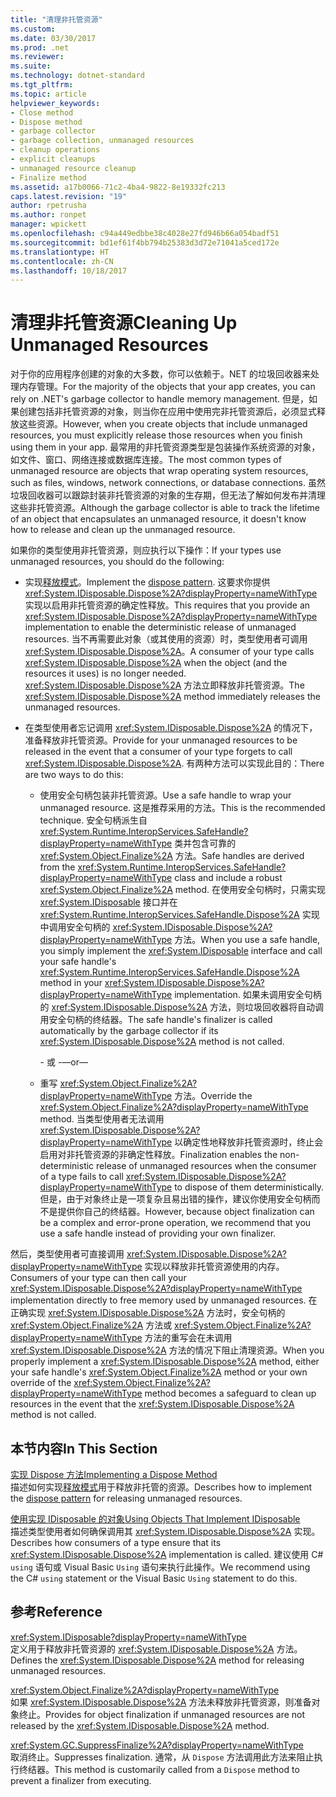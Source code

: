 ```yaml
---
title: "清理非托管资源"
ms.custom: 
ms.date: 03/30/2017
ms.prod: .net
ms.reviewer: 
ms.suite: 
ms.technology: dotnet-standard
ms.tgt_pltfrm: 
ms.topic: article
helpviewer_keywords:
- Close method
- Dispose method
- garbage collector
- garbage collection, unmanaged resources
- cleanup operations
- explicit cleanups
- unmanaged resource cleanup
- Finalize method
ms.assetid: a17b0066-71c2-4ba4-9822-8e19332fc213
caps.latest.revision: "19"
author: rpetrusha
ms.author: ronpet
manager: wpickett
ms.openlocfilehash: c94a449edbbe38c4028e27fd946b66a054badf51
ms.sourcegitcommit: bd1ef61f4bb794b25383d3d72e71041a5ced172e
ms.translationtype: HT
ms.contentlocale: zh-CN
ms.lasthandoff: 10/18/2017
---
```

# <a name="cleaning-up-unmanaged-resources"></a><span data-ttu-id="24b0c-102">清理非托管资源</span><span class="sxs-lookup"><span data-stu-id="24b0c-102">Cleaning Up Unmanaged Resources</span></span>
<span data-ttu-id="24b0c-103">对于你的应用程序创建的对象的大多数，你可以依赖于。NET 的垃圾回收器来处理内存管理。</span><span class="sxs-lookup"><span data-stu-id="24b0c-103">For the majority of the objects that your app creates, you can rely on .NET's garbage collector to handle memory management.</span></span> <span data-ttu-id="24b0c-104">但是，如果创建包括非托管资源的对象，则当你在应用中使用完非托管资源后，必须显式释放这些资源。</span><span class="sxs-lookup"><span data-stu-id="24b0c-104">However, when you create objects that include unmanaged resources, you must explicitly release those resources when you finish using them in your app.</span></span> <span data-ttu-id="24b0c-105">最常用的非托管资源类型是包装操作系统资源的对象，如文件、窗口、网络连接或数据库连接。</span><span class="sxs-lookup"><span data-stu-id="24b0c-105">The most common types of unmanaged resource are objects that wrap operating system resources, such as files, windows, network connections, or database connections.</span></span> <span data-ttu-id="24b0c-106">虽然垃圾回收器可以跟踪封装非托管资源的对象的生存期，但无法了解如何发布并清理这些非托管资源。</span><span class="sxs-lookup"><span data-stu-id="24b0c-106">Although the garbage collector is able to track the lifetime of an object that encapsulates an unmanaged resource, it doesn't know how to release and clean up the unmanaged resource.</span></span>  
  
 <span data-ttu-id="24b0c-107">如果你的类型使用非托管资源，则应执行以下操作：</span><span class="sxs-lookup"><span data-stu-id="24b0c-107">If your types use unmanaged resources, you should do the following:</span></span>  
  
-   <span data-ttu-id="24b0c-108">实现[释放模式](../../../docs/standard/design-guidelines/dispose-pattern.md)。</span><span class="sxs-lookup"><span data-stu-id="24b0c-108">Implement the [dispose pattern](../../../docs/standard/design-guidelines/dispose-pattern.md).</span></span> <span data-ttu-id="24b0c-109">这要求你提供 <xref:System.IDisposable.Dispose%2A?displayProperty=nameWithType> 实现以启用非托管资源的确定性释放。</span><span class="sxs-lookup"><span data-stu-id="24b0c-109">This requires that you provide an <xref:System.IDisposable.Dispose%2A?displayProperty=nameWithType> implementation to enable the deterministic release of  unmanaged resources.</span></span> <span data-ttu-id="24b0c-110">当不再需要此对象（或其使用的资源）时，类型使用者可调用 <xref:System.IDisposable.Dispose%2A>。</span><span class="sxs-lookup"><span data-stu-id="24b0c-110">A consumer of your type calls <xref:System.IDisposable.Dispose%2A> when the object (and the resources it uses) is no longer needed.</span></span> <span data-ttu-id="24b0c-111"><xref:System.IDisposable.Dispose%2A> 方法立即释放非托管资源。</span><span class="sxs-lookup"><span data-stu-id="24b0c-111">The <xref:System.IDisposable.Dispose%2A> method immediately releases the unmanaged resources.</span></span>  
  
-   <span data-ttu-id="24b0c-112">在类型使用者忘记调用 <xref:System.IDisposable.Dispose%2A> 的情况下，准备释放非托管资源。</span><span class="sxs-lookup"><span data-stu-id="24b0c-112">Provide for your unmanaged resources to be released in the event that a consumer of your type forgets to call <xref:System.IDisposable.Dispose%2A>.</span></span> <span data-ttu-id="24b0c-113">有两种方法可以实现此目的：</span><span class="sxs-lookup"><span data-stu-id="24b0c-113">There are two ways to do this:</span></span>  
  
    -   <span data-ttu-id="24b0c-114">使用安全句柄包装非托管资源。</span><span class="sxs-lookup"><span data-stu-id="24b0c-114">Use a safe handle to wrap your unmanaged resource.</span></span> <span data-ttu-id="24b0c-115">这是推荐采用的方法。</span><span class="sxs-lookup"><span data-stu-id="24b0c-115">This is the recommended technique.</span></span> <span data-ttu-id="24b0c-116">安全句柄派生自 <xref:System.Runtime.InteropServices.SafeHandle?displayProperty=nameWithType> 类并包含可靠的 <xref:System.Object.Finalize%2A> 方法。</span><span class="sxs-lookup"><span data-stu-id="24b0c-116">Safe handles are derived from the <xref:System.Runtime.InteropServices.SafeHandle?displayProperty=nameWithType> class and include a robust <xref:System.Object.Finalize%2A> method.</span></span> <span data-ttu-id="24b0c-117">在使用安全句柄时，只需实现 <xref:System.IDisposable> 接口并在 <xref:System.Runtime.InteropServices.SafeHandle.Dispose%2A> 实现中调用安全句柄的 <xref:System.IDisposable.Dispose%2A?displayProperty=nameWithType> 方法。</span><span class="sxs-lookup"><span data-stu-id="24b0c-117">When you use a safe handle, you simply implement the <xref:System.IDisposable> interface and call your safe handle's <xref:System.Runtime.InteropServices.SafeHandle.Dispose%2A> method in your <xref:System.IDisposable.Dispose%2A?displayProperty=nameWithType> implementation.</span></span> <span data-ttu-id="24b0c-118">如果未调用安全句柄的 <xref:System.IDisposable.Dispose%2A> 方法，则垃圾回收器将自动调用安全句柄的终结器。</span><span class="sxs-lookup"><span data-stu-id="24b0c-118">The safe handle's finalizer is called automatically by the garbage collector if its <xref:System.IDisposable.Dispose%2A> method is not called.</span></span>  
  
         <span data-ttu-id="24b0c-119">- 或 -</span><span class="sxs-lookup"><span data-stu-id="24b0c-119">—or—</span></span>  
  
    -   <span data-ttu-id="24b0c-120">重写 <xref:System.Object.Finalize%2A?displayProperty=nameWithType> 方法。</span><span class="sxs-lookup"><span data-stu-id="24b0c-120">Override the <xref:System.Object.Finalize%2A?displayProperty=nameWithType> method.</span></span> <span data-ttu-id="24b0c-121">当类型使用者无法调用 <xref:System.IDisposable.Dispose%2A?displayProperty=nameWithType> 以确定性地释放非托管资源时，终止会启用对非托管资源的非确定性释放。</span><span class="sxs-lookup"><span data-stu-id="24b0c-121">Finalization enables the non-deterministic release of unmanaged resources when the consumer of a type fails to call <xref:System.IDisposable.Dispose%2A?displayProperty=nameWithType> to dispose of them deterministically.</span></span> <span data-ttu-id="24b0c-122">但是，由于对象终止是一项复杂且易出错的操作，建议你使用安全句柄而不是提供你自己的终结器。</span><span class="sxs-lookup"><span data-stu-id="24b0c-122">However, because object finalization can be a complex and error-prone operation, we recommend that you use a safe handle instead of providing your own finalizer.</span></span>  
  
 <span data-ttu-id="24b0c-123">然后，类型使用者可直接调用 <xref:System.IDisposable.Dispose%2A?displayProperty=nameWithType> 实现以释放非托管资源使用的内存。</span><span class="sxs-lookup"><span data-stu-id="24b0c-123">Consumers of your type can then call your <xref:System.IDisposable.Dispose%2A?displayProperty=nameWithType> implementation directly to free memory used by unmanaged resources.</span></span> <span data-ttu-id="24b0c-124">在正确实现 <xref:System.IDisposable.Dispose%2A> 方法时，安全句柄的 <xref:System.Object.Finalize%2A> 方法或 <xref:System.Object.Finalize%2A?displayProperty=nameWithType> 方法的重写会在未调用 <xref:System.IDisposable.Dispose%2A> 方法的情况下阻止清理资源。</span><span class="sxs-lookup"><span data-stu-id="24b0c-124">When you properly implement a <xref:System.IDisposable.Dispose%2A> method, either your safe handle's <xref:System.Object.Finalize%2A> method or your own override of the <xref:System.Object.Finalize%2A?displayProperty=nameWithType> method becomes a safeguard to clean up resources in the event that the <xref:System.IDisposable.Dispose%2A> method is not called.</span></span>  
  
## <a name="in-this-section"></a><span data-ttu-id="24b0c-125">本节内容</span><span class="sxs-lookup"><span data-stu-id="24b0c-125">In This Section</span></span>  
 [<span data-ttu-id="24b0c-126">实现 Dispose 方法</span><span class="sxs-lookup"><span data-stu-id="24b0c-126">Implementing a Dispose Method</span></span>](../../../docs/standard/garbage-collection/implementing-dispose.md)  
 <span data-ttu-id="24b0c-127">描述如何实现[释放模式](../../../docs/standard/design-guidelines/dispose-pattern.md)用于释放非托管的资源。</span><span class="sxs-lookup"><span data-stu-id="24b0c-127">Describes how to implement the [dispose pattern](../../../docs/standard/design-guidelines/dispose-pattern.md) for releasing unmanaged resources.</span></span>  
  
 [<span data-ttu-id="24b0c-128">使用实现 IDisposable 的对象</span><span class="sxs-lookup"><span data-stu-id="24b0c-128">Using Objects That Implement IDisposable</span></span>](../../../docs/standard/garbage-collection/using-objects.md)  
 <span data-ttu-id="24b0c-129">描述类型使用者如何确保调用其 <xref:System.IDisposable.Dispose%2A> 实现。</span><span class="sxs-lookup"><span data-stu-id="24b0c-129">Describes how consumers of a type ensure that its <xref:System.IDisposable.Dispose%2A> implementation is called.</span></span> <span data-ttu-id="24b0c-130">建议使用 C# `using` 语句或 Visual Basic `Using` 语句来执行此操作。</span><span class="sxs-lookup"><span data-stu-id="24b0c-130">We recommend using the C# `using` statement or the Visual Basic `Using` statement to do this.</span></span>  
  
## <a name="reference"></a><span data-ttu-id="24b0c-131">参考</span><span class="sxs-lookup"><span data-stu-id="24b0c-131">Reference</span></span>  
 <xref:System.IDisposable?displayProperty=nameWithType>  
 <span data-ttu-id="24b0c-132">定义用于释放非托管资源的 <xref:System.IDisposable.Dispose%2A> 方法。</span><span class="sxs-lookup"><span data-stu-id="24b0c-132">Defines the <xref:System.IDisposable.Dispose%2A> method for releasing unmanaged resources.</span></span>  
  
 <xref:System.Object.Finalize%2A?displayProperty=nameWithType>  
 <span data-ttu-id="24b0c-133">如果 <xref:System.IDisposable.Dispose%2A> 方法未释放非托管资源，则准备对象终止。</span><span class="sxs-lookup"><span data-stu-id="24b0c-133">Provides for object finalization if unmanaged resources are not released by the <xref:System.IDisposable.Dispose%2A> method.</span></span>  
  
 <xref:System.GC.SuppressFinalize%2A?displayProperty=nameWithType>  
 <span data-ttu-id="24b0c-134">取消终止。</span><span class="sxs-lookup"><span data-stu-id="24b0c-134">Suppresses finalization.</span></span> <span data-ttu-id="24b0c-135">通常，从 `Dispose` 方法调用此方法来阻止执行终结器。</span><span class="sxs-lookup"><span data-stu-id="24b0c-135">This method is customarily called from a `Dispose` method to prevent a finalizer from executing.</span></span>
